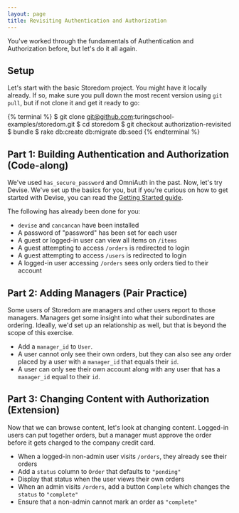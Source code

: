 ```yaml
---
layout: page
title: Revisiting Authentication and Authorization
---
```


You've worked through the fundamentals of Authentication and Authorization before, but let's do it all again.

## Setup

Let's start with the basic Storedom project. You might have it locally already. If so, make sure you pull down the most recent version using `git pull`, but if not clone it and get it ready to go:

{% terminal %}
$ git clone git@github.com:turingschool-examples/storedom.git
$ cd storedom
$ git checkout authorization-revisited
$ bundle
$ rake db:create db:migrate db:seed
{% endterminal %}

## Part 1: Building Authentication and Authorization (Code-along)

We've used `has_secure_password` and OmniAuth in the past. Now, let's try Devise. We've set up the basics for you, but if you're curious on how to get started with Devise, you can read the [Getting Started guide](https://github.com/plataformatec/devise#getting-started).

The following has already been done for you:

* `devise` and `cancancan` have been installed
* A password of "password" has been set for each user
* A guest or logged-in user can view all items on `/items`
* A guest attempting to access `/orders` is redirected to login
* A guest attempting to access `/users` is redirected to login
* A logged-in user accessing `/orders` sees only orders tied to their account

## Part 2: Adding Managers (Pair Practice)

Some users of Storedom are managers and other users report to those managers. Managers get some insight into what their subordinates are ordering. Ideally, we'd set up an relationship as well, but that is beyond the scope of this exercise.

* Add a `manager_id` to `User`.
* A user cannot only see their own orders, but they can also see any order placed by a user with a `manager_id` that equals their `id`.
* A user can only see their own account along with any user that has a `manager_id` equal to their `id`.

## Part 3: Changing Content with Authorization (Extension)

Now that we can browse content, let's look at changing content. Logged-in users can put together orders, but a manager must approve the order before it gets charged to the company credit card.

* When a logged-in non-admin user visits `/orders`, they already see their orders
* Add a `status` column to `Order` that defaults to `"pending"`
* Display that status when the user views their own orders
* When an admin visits `/orders`, add a button `Complete` which changes the `status` to `"complete"`
* Ensure that a non-admin cannot mark an order as `"complete"`
